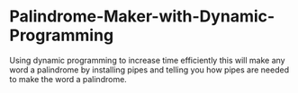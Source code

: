 # Palindrome-Maker-with-Dynamic-Programming
Using dynamic programming to increase time efficiently this will make any word a palindrome by installing pipes and telling you how pipes are needed to make the word a palindrome.
